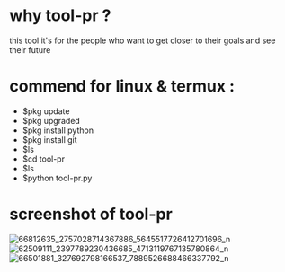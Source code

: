 # why tool-pr ?
this tool it's for the people who want to get closer to their goals and see their future
# commend for linux & termux :
- $pkg update
- $pkg upgraded
- $pkg install python
- $pkg install git
- $ls
- $cd tool-pr
- $ls
- $python tool-pr.py

# screenshot of tool-pr

![66812635_2757028714367886_5645517726412701696_n](https://user-images.githubusercontent.com/49163010/61095212-70e37200-a44a-11e9-94f8-3a78867673fa.png)
![62509111_2397789230436685_4713119767135780864_n](https://user-images.githubusercontent.com/49163010/61095217-7345cc00-a44a-11e9-92dd-3d2add02f2a2.png)
![66501881_327692798166537_7889526688466337792_n](https://user-images.githubusercontent.com/49163010/61095206-6b862780-a44a-11e9-8c04-c9ee9a5cb9d4.png)


 
